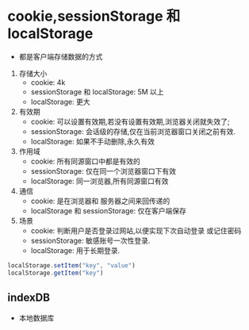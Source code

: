 # cookie,sessionStorage 和 localStorage

-   都是客户端存储数据的方式

1. 存储大小
    - cookie: 4k
    - sessionStorage 和 localStorage: 5M 以上
    - localStorage: 更大
2. 有效期
    - cookie: 可以设置有效期,若没有设置有效期,浏览器关闭就失效了;
    - sessionStorage: 会话级的存储,仅在当前浏览器窗口关闭之前有效.
    - localStorage: 如果不手动删除,永久有效
3. 作用域
    - cookie: 所有同源窗口中都是有效的
    - sessionStorage: 仅在同一个浏览器窗口下有效
    - localStorage: 同一浏览器,所有同源窗口有效
4. 通信
    - cookie: 是在浏览器和 服务器之间来回传递的
    - localStorage 和 sessionStorage: 仅在客户端保存
5. 场景
    - cookie: 判断用户是否登录过网站,以便实现下次自动登录 或记住密码
    - sessionStorage: 敏感账号一次性登录.
    - localStorage: 用于长期登录.

```js
localStorage.setItem("key", "value")
localStorage.getItem("key")
```

## indexDB

-   本地数据库
